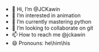 - 👋 Hi, I’m @JCKawin
- 👀 I’m interested in animation
- 🌱 I’m currently mastering python
- 💞️ I’m looking to collaborate on git
- 📫 How to reach me @jckawin <instra>
- 😄 Pronouns: he\him\his

<!---
JCKawin/JCKawin is a ✨ special ✨ repository because its `README.md` (this file) appears on your GitHub profile.
You can click the Preview link to take a look at your changes.
--->
